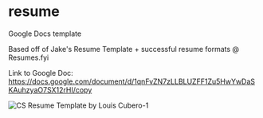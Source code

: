 # resume

Google Docs template

Based off of Jake's Resume Template + successful resume formats @ Resumes.fyi

Link to Google Doc: https://docs.google.com/document/d/1qnFvZN7zLLBLUZFF1Zu5HwYwDaSKAuhzyaO7SX12rHI/copy

![CS Resume Template by Louis Cubero-1](https://github.com/user-attachments/assets/92161e83-bbdf-4e17-976b-4c1481941f49)
